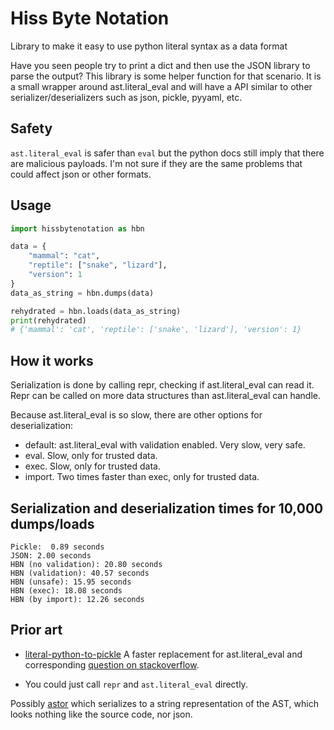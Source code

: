 # Hiss Byte Notation

Library to make it easy to use python literal syntax as a data format

Have you seen people try to print a dict and then use the JSON library to parse the output? This library is some
helper function for that scenario. It is a small wrapper around ast.literal_eval and will have a API similar to other
serializer/deserializers such as json, pickle, pyyaml, etc.

## Safety

`ast.literal_eval` is safer than `eval` but the python docs still imply that there are malicious payloads. I'm not
sure if they are the same problems that could affect json or other formats.

## Usage

```python
import hissbytenotation as hbn

data = {
    "mammal": "cat",
    "reptile": ["snake", "lizard"],
    "version": 1
}
data_as_string = hbn.dumps(data)

rehydrated = hbn.loads(data_as_string)
print(rehydrated)
# {'mammal': 'cat', 'reptile': ['snake', 'lizard'], 'version': 1}
```

## How it works

Serialization is done by calling repr, checking if ast.literal_eval can read it. Repr can be called on more data
structures than ast.literal_eval can handle.

Because ast.literal_eval is so slow, there are other options for deserialization:

- default: ast.literal_eval with validation enabled. Very slow, very safe.
- eval. Slow, only for trusted data.
- exec. Slow, only for trusted data.
- import. Two times faster than exec, only for trusted data.

## Serialization and deserialization times for 10,000 dumps/loads

    Pickle:  0.89 seconds
    JSON: 2.00 seconds
    HBN (no validation): 20.80 seconds
    HBN (validation): 40.57 seconds
    HBN (unsafe): 15.95 seconds
    HBN (exec): 18.08 seconds
    HBN (by import): 12.26 seconds

## Prior art

- [literal-python-to-pickle](https://github.com/albertz/literal-python-to-pickle) A faster replacement for
  ast.literal_eval and
  corresponding [question on stackoverflow](https://stackoverflow.com/questions/66480073/fastest-implementation-of-ast-literal-eval).

- You could just call `repr` and `ast.literal_eval` directly.

Possibly [astor](https://pypi.org/project/astor/) which serializes to a string representation of the AST, which looks
nothing like the source code, nor json.